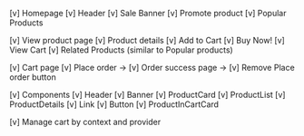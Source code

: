 [v] Homepage
    [v] Header
    [v] Sale Banner
    [v] Promote product
    [v] Popular Products

[v] View product page
    [v] Product details
    [v] Add to Cart
    [v] Buy Now!
    [v] View Cart
    [v] Related Products (similar to Popular products)

[v] Cart page
    [v] Place order 
    -> [v] Order success page
    -> [v] Remove Place order button

[v] Components
    [v] Header
    [v] Banner
    [v] ProductCard
    [v] ProductList
    [v] ProductDetails
    [v] Link
    [v] Button
    [v] ProductInCartCard

[v] Manage cart by context and provider